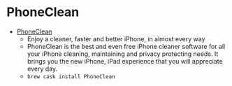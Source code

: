# PhoneClean
- [PhoneClean](https://www.imobie.com/phoneclean/)
  -  Enjoy a cleaner, faster and better iPhone, in almost every way
  - PhoneClean is the best and even free iPhone cleaner software for all your iPhone cleaning, maintaining and privacy protecting needs. It brings you the new iPhone, iPad experience that you will appreciate every day.
  - `brew cask install PhoneClean`
